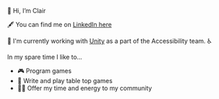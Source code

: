 👋 Hi, I’m Clair

🖋️ You can find me on [LinkedIn here](https://www.linkedin.com/in/clairross/)

🏢 I'm currently working with [Unity](https://github.com/Unity-Technologies) as a part of the Accessibility team. ♿

In my spare time I like to...
- 🎮 Program games
- 🎲 Write and play table top games
- 🏳️‍🌈 Offer my time and energy to my community

<!---
clair-ross/clair-ross is a ✨ special ✨ repository because its `README.md` (this file) appears on your GitHub profile.
You can click the Preview link to take a look at your changes.
--->
